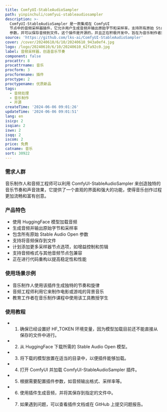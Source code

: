 ```yaml
---
title: ComfyUI-StableAudioSampler
path: yinpinchuli/comfyui-stableaudiosampler
description: >-
  ComfyUI-StableAudioSampler 是一款集成在 ComfyUI
  节点中的音频采样器插件，它允许用户生成音频并输出原始字节和采样率，支持所有原始 Stable Audio Open
  参数，并可以保存音频到文件。这个插件是开源的，并且正在积极开发中，旨在为音乐制作者提供一个易于使用且功能强大的工具。
source: 'https://github.com/lks-ai/ComfyUI-StableAudioSampler'
cover: /cover/20240610/6/10/20240610_943a0ef4.jpg
logo: /logo/20240610/6/10/20240610_62fa92c0.jpg
label: 音频采样器，创造音乐节奏
component: false
procattr: 8
procattrname: 音乐
procform: 3
procformname: 插件
proctype: 2
proctypename: 优质新品
tags:
  - 音频处理
  - 音乐制作
  - 开源
createTime: '2024-06-06 09:01:26'
updateTime: '2024-06-06 09:01:51'
lang: en
isicp: 2
isqian: 2
iswx: 2
isqq: 2
iscom: 2
price: 免费
catname: 音乐
sort: 30922
---
```




### 需求人群
音乐制作人和音频工程师可以利用 ComfyUI-StableAudioSampler 来创造独特的音乐节奏和声音效果，它提供了一个直观的界面和强大的功能，使得音乐创作过程更加流畅和富有创意。

### 产品特色
* 使用 HuggingFace 模型加载音频
* 生成音频并输出原始字节和采样率
* 包含所有原始 Stable Audio Open 参数
* 支持将音频保存到文件
* 计划添加更多采样器节点选项，如增益控制和剪辑
* 支持音频格式与其他音频节点包兼容
* 正在进行代码重构以提高稳定性和性能

### 使用场景示例
* 音乐制作人使用该插件生成独特的节奏和旋律
* 音频工程师利用它来制作电影或游戏的背景音乐
* 教育工作者在音乐制作课程中使用该工具教授学生

### 使用教程
* 1. 确保已经设置好 HF_TOKEN 环境变量，因为模型加载目前还不能直接从保存的文件中进行。
* 2. 从 HuggingFace 下载所需的 Stable Audio Open 模型。
* 3. 将下载的模型放置在适当的目录中，以便插件能够加载。
* 4. 打开 ComfyUI 并加载 ComfyUI-StableAudioSampler 插件。
* 5. 根据需要配置插件参数，如音频输出格式、采样率等。
* 6. 使用插件生成音频，并将其保存到指定的文件中。
* 7. 如果遇到问题，可以查看插件文档或在 GitHub 上提交问题报告。

  
